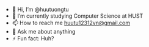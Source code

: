 - 👋 Hi, I’m @huutuongtu
- 🔭 I’m currently studying Computer Science at HUST
- 📫 How to reach me huutu12312vn@gmail.com
- 💬 Ask me about anything
- ⚡ Fun fact: Huh?



<!---
huutuongtu/huutuongtu is a ✨ special ✨ repository because its `README.md` (this file) appears on your GitHub profile.
You can click the Preview link to take a look at your changes.
--->
